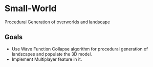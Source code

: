 # Small-World
Procedural Generation of overworlds and landscape


## Goals
- Use Wave Function Collapse algorithm for procedural generation of landscapes and populate the 3D model.
- Implement Multiplayer feature in it.
